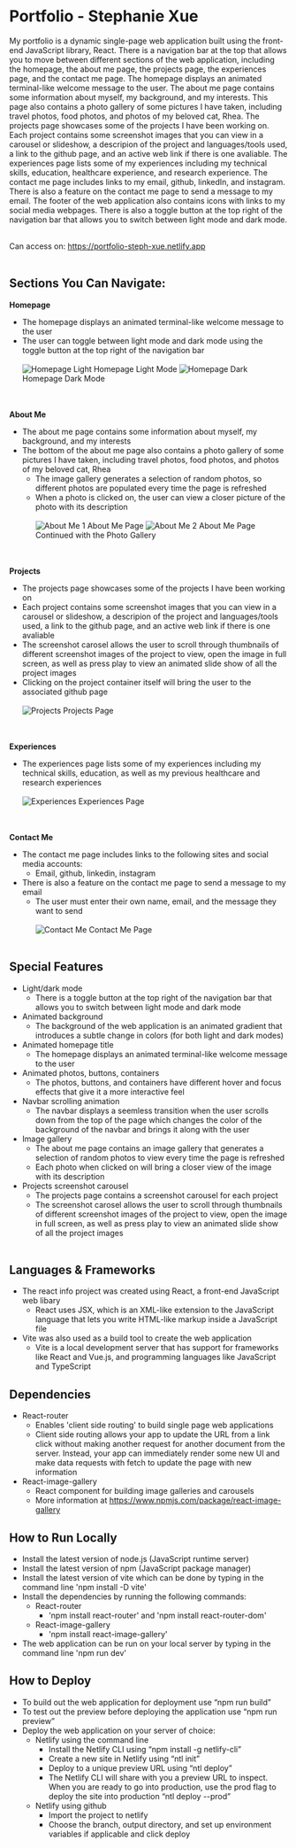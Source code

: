 # Portfolio - Stephanie Xue

My portfolio is a dynamic single-page web application built using the front-end JavaScript library, React. There is a navigation bar at the top that allows you to move between different sections of the web application, including the homepage, the about me page, the projects page, the experiences page, and the contact me page. The homepage displays an animated terminal-like welcome message to the user. The about me page contains some information about myself, my background, and my interests. This page also contains a photo gallery of some pictures I have taken, including travel photos, food photos, and photos of my beloved cat, Rhea. The projects page showcases some of the projects I have been working on. Each project contains some screenshot images that you can view in a carousel or slideshow, a descripion of the project and languages/tools used, a link to the github page, and an active web link if there is one avaliable. The experiences page lists some of my experiences including my technical skills, education, healthcare experience, and research experience. The contact me page includes links to my email, github, linkedIn, and instagram. There is also a feature on the contact me page to send a message to my email. The footer of the web application also contains icons with links to my social media webpages. There is also a toggle button at the top right of the navigation bar that allows you to switch between light mode and dark mode.
&nbsp;

Can access on: https://portfolio-steph-xue.netlify.app
<br><br>

## Sections You Can Navigate:

**Homepage**
  - The homepage displays an animated terminal-like welcome message to the user
  - The user can toggle between light mode and dark mode using the toggle button at the top right of the navigation bar 
<br><br>
![Homepage Light ](./images/homepage-light.png?raw=true "Homepage Light")
Homepage Light Mode
![Homepage Dark ](./images/homepage-dark.png?raw=true "Homepage Dark")
Homepage Dark Mode
<br><br>
&nbsp;

**About Me**
  - The about me page contains some information about myself, my background, and my interests
  - The bottom of the about me page also contains a photo gallery of some pictures I have taken, including travel photos, food photos, and photos of my beloved cat, Rhea
    - The image gallery generates a selection of random photos, so different photos are populated every time the page is refreshed
    - When a photo is clicked on, the user can view a closer picture of the photo with its description
<br><br>
![About Me 1](./images/about-me-1.png?raw=true "About Me 1")
About Me Page
![About Me 2](./images/about-me-2.png?raw=true "About Me 2")
About Me Page Continued with the Photo Gallery
<br><br>
&nbsp;

**Projects**
  - The projects page showcases some of the projects I have been working on
  - Each project contains some screenshot images that you can view in a carousel or slideshow, a descripion of the project and languages/tools used, a link to the github page, and an active web link if there is one avaliable
  - The screenshot carosel allows the user to scroll through thumbnails of different screenshot images of the project to view, open the image in full screen, as well as press play to view an animated slide show of all the project images
  - Clicking on the project container itself will bring the user to the associated github page
<br><br>
![Projects](./images/projects.png?raw=true "Projects")
Projects Page
<br><br>
&nbsp;

**Experiences**
 - The experiences page lists some of my experiences including my technical skills, education, as well as my previous healthcare and research experiences
<br><br>
![Experiences](./images/experiences.png?raw=true "Experiences")
Experiences Page
<br><br>
&nbsp;

**Contact Me**
 - The contact me page includes links to the following sites and social media accounts:
   - Email, github, linkedin, instagram
 - There is also a feature on the contact me page to send a message to my email
   - The user must enter their own name, email, and the message they want to send
<br><br>
![Contact Me](./images/contact-me.png?raw=true "Contact Me")
Contact Me Page
<br><br>

## Special Features
 - Light/dark mode
   - There is a toggle button at the top right of the navigation bar that allows you to switch between light mode and dark mode
 - Animated background
   - The background of the web application is an animated gradient that introduces a subtle change in colors (for both light and dark modes)  
 - Animated homepage title
   - The homepage displays an animated terminal-like welcome message to the user
 - Animated photos, buttons, containers
   - The photos, buttons, and containers have different hover and focus effects that give it a more interactive feel
 - Navbar scrolling animation
   - The navbar displays a seemless transition when the user scrolls down from the top of the page which changes the color of the background of the navbar and brings it along with the user
 - Image gallery
   - The about me page contains an image gallery that generates a selection of random photos to view every time the page is refreshed
   - Each photo when clicked on will bring a closer view of the image with its description
 - Projects screenshot carousel
   - The projects page contains a screenshot carousel for each project
   - The screenshot carosel allows the user to scroll through thumbnails of different screenshot images of the project to view, open the image in full screen, as well as press play to view an animated slide show of all the project images
<br><br>

## Languages & Frameworks
- The react info project was created using React, a front-end JavaScript web libary
  - React uses JSX, which is an XML-like extension to the JavaScript language that lets you write HTML-like markup inside a JavaScript file
- Vite was also used as a build tool to create the web application
  - Vite is a local development server that has support for frameworks like React and Vue.js, and programming languages like JavaScript and TypeScript 
      
## Dependencies 
  - React-router
    - Enables 'client side routing' to build single page web applications
    - Client side routing allows your app to update the URL from a link click without making another request for another document from the server. Instead, your app can immediately render some new UI and make data requests with fetch to update the page with new information
  - React-image-gallery
    - React component for building image galleries and carousels
    - More information at https://www.npmjs.com/package/react-image-gallery
      
## How to Run Locally
- Install the latest version of node.js (JavaScript runtime server)
- Install the latest version of npm (JavaScript package manager)
- Install the latest version of vite which can be done by typing in the command line 'npm install -D vite'
- Install the dependencies by running the following commands:
  - React-router
    - 'npm install react-router' and 'npm install react-router-dom'
  - React-image-gallery
    - 'npm install react-image-gallery'
- The web application can be run on your local server by typing in the command line 'npm run dev'

## How to Deploy
- To build out the web application for deployment use “npm run build”
- To test out the preview before deploying the application use “npm run preview”
- Deploy the web application on your server of choice:
  - Netlify using the command line
    - Install the Netlify CLI using “npm install -g netlify-cli”
    - Create a new site in Netlify using “ntl init”
    - Deploy to a unique preview URL using “ntl deploy”
    - The Netlify CLI will share with you a preview URL to inspect. When you are ready to go into production, use the prod flag to deploy the site into production “ntl deploy --prod”
  - Netlify using github
    - Import the project to netlify
    - Choose the branch, output directory, and set up environment variables if applicable and click deploy

